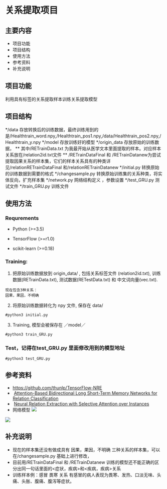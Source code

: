 
# 关系提取项目
## 主要内容
* 项目功能
* 项目结构
* 使用方法
* 参考资料
* 补充说明

## 项目功能
利用具有标签的关系提取样本训练关系提取模型

## 项目结构
*/data 存放转换后的训练数据，最终训练用到的是/Healthtrain_word.npy,/Healthtrain_pos1.npy,/data/Healthtrain_pos2.npy,/Healthtrain_y.npy
*/model 存放训练好的模型
*/origin_data 存放原始的训练数据，
** 其中/RETrainData.txt 为我最开始从医学文本里面提取的样本。对应样本关系放在/relation2id.txt文件
** /RETrainDataFinal 和 /RETrainDatanew为尝试提取因果关系的样本集，它们的样本关系具有的种类详见/relationRETrainDataFinal 和/relationRETrainDatanew
*/initial.py 转换原始的训练数据到需要的格式
*/changesample.py 转换原始训练集的关系种类，将实体反向，扩充样本集
*/network.py 网络结构定义 ，参数设置
*/test_GRU.py 测试文件
*/train_GRU.py 训练文件

## 使用方法
### Requrements

* Python (>=3.5)

* TensorFlow (>=r1.0)

* scikit-learn (>=0.18)

### Training:

1. 把原始训练数据放到 origin_data/ , 包括关系标签文件 (relation2id.txt), 训练数据(RETrainData.txt), 测试数据(RETestData.txt) 和 中文词向量(vec.txt).

```
现在包含3种关系：
因果，果因，不明确
```

2. 将原始训练数据转化为 npy 文件, 保存在 data/
```
#python3 initial.py
```

3. Training, 模型会被保存在 ／model／
```
#python3 train_GRU.py
```


### Test，记得在test_GRU.py 里面修改用到的模型地址

```
#python3 test_GRU.py
```

## 参考资料
* https://github.com/thunlp/TensorFlow-NRE
*  [Attention-Based Bidirectional Long Short-Term Memory Networks for Relation Classification](http://anthology.aclweb.org/P16-2034) 
*  [Neural Relation Extraction with Selective Attention over Instances](http://aclweb.org/anthology/P16-1200)
* 网络模型
![](http://www.crownpku.com/images/201708/1.jpg)

![](http://www.crownpku.com/images/201708/2.jpg)

## 补充说明
* 现在的样本集还没有做成具有 因果，果因，不明确 三种关系的样本集，可以在/changesample.py 基础上进行修改，
* 目前用/RETrainDataFinal 和 /RETrainDatanew 训练的模型还不能正确的区分出同一句话里面的<症状，疾病>和<疾病，疾病>关系
* 训练样本例：感冒	畏寒	关系  有感冒的病人表现为畏寒、发热、口淡无味、头痛、头胀、腹痛、腹泻等症状。
